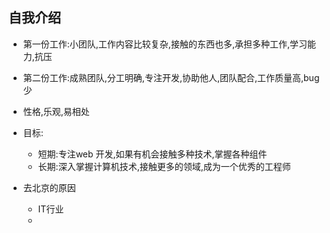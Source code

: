 ## 自我介绍



- 第一份工作:小团队,工作内容比较复杂,接触的东西也多,承担多种工作,学习能力,抗压
- 第二份工作:成熟团队,分工明确,专注开发,协助他人,团队配合,工作质量高,bug少

- 性格,乐观,易相处
- 目标:
    - 短期:专注web 开发,如果有机会接触多种技术,掌握各种组件
    - 长期:深入掌握计算机技术,接触更多的领域,成为一个优秀的工程师

- 去北京的原因
    - IT行业
    - 

